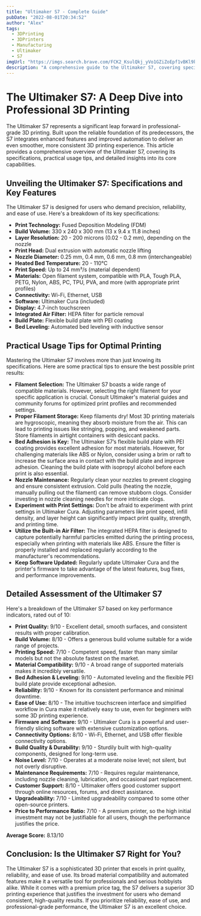 ```yaml
---
title: "Ultimaker S7 - Complete Guide"
pubDate: "2022-08-01T20:34:52"
author: "Alex"
tags:
  - 3DPrinting
  - 3DPrinters
  - Manufacturing
  - Ultimaker
  - S7
imgUrl: "https://imgs.search.brave.com/FCK2_KsulQkj_yVo1GZiZoEpf1vBKl9kpigYOHHb9qo/rs:fit:860:0:0:0/g:ce/aHR0cHM6Ly93d3cu/M2RuYXRpdmVzLmNv/bS93cC1jb250ZW50/L3VwbG9hZHMvMjAy/My8wMS9VbHRpTWFr/ZXItUzcuanBn"
description: "A comprehensive guide to the Ultimaker S7, covering specifications, usage tips, and comparisons with similar products."
---
```


# The Ultimaker S7: A Deep Dive into Professional 3D Printing

The Ultimaker S7 represents a significant leap forward in professional-grade 3D printing. Built upon the reliable foundation of its predecessors, the S7 integrates enhanced features and improved automation to deliver an even smoother, more consistent 3D printing experience. This article provides a comprehensive overview of the Ultimaker S7, covering its specifications, practical usage tips, and detailed insights into its core capabilities.

## Unveiling the Ultimaker S7: Specifications and Key Features

The Ultimaker S7 is designed for users who demand precision, reliability, and ease of use. Here's a breakdown of its key specifications:

*   **Print Technology:** Fused Deposition Modeling (FDM)
*   **Build Volume:** 330 x 240 x 300 mm (13 x 9.4 x 11.8 inches)
*   **Layer Resolution:** 20 - 200 microns (0.02 - 0.2 mm), depending on the nozzle
*   **Print Head:** Dual extrusion with automatic nozzle lifting
*   **Nozzle Diameter:** 0.25 mm, 0.4 mm, 0.6 mm, 0.8 mm (interchangeable)
*   **Heated Bed Temperature:** 20 - 110°C
*   **Print Speed:** Up to 24 mm³/s (material dependent)
*   **Materials:** Open filament system, compatible with PLA, Tough PLA, PETG, Nylon, ABS, PC, TPU, PVA, and more (with appropriate print profiles)
*   **Connectivity:** Wi-Fi, Ethernet, USB
*   **Software:** Ultimaker Cura (included)
*   **Display:** 4.7-inch touchscreen
*   **Integrated Air Filter:** HEPA filter for particle removal
*   **Build Plate:** Flexible build plate with PEI coating
*   **Bed Leveling:** Automated bed leveling with inductive sensor

## Practical Usage Tips for Optimal Printing

Mastering the Ultimaker S7 involves more than just knowing its specifications. Here are some practical tips to ensure the best possible print results:

*   **Filament Selection:** The Ultimaker S7 boasts a wide range of compatible materials. However, selecting the right filament for your specific application is crucial. Consult Ultimaker's material guides and community forums for optimized print profiles and recommended settings.
*   **Proper Filament Storage:** Keep filaments dry! Most 3D printing materials are hygroscopic, meaning they absorb moisture from the air. This can lead to printing issues like stringing, popping, and weakened parts. Store filaments in airtight containers with desiccant packs.
*   **Bed Adhesion is Key:** The Ultimaker S7’s flexible build plate with PEI coating provides excellent adhesion for most materials. However, for challenging materials like ABS or Nylon, consider using a brim or raft to increase the surface area in contact with the build plate and improve adhesion. Cleaning the build plate with isopropyl alcohol before each print is also essential.
*   **Nozzle Maintenance:** Regularly clean your nozzles to prevent clogging and ensure consistent extrusion. Cold pulls (heating the nozzle, manually pulling out the filament) can remove stubborn clogs. Consider investing in nozzle cleaning needles for more intricate clogs.
*   **Experiment with Print Settings:** Don't be afraid to experiment with print settings in Ultimaker Cura. Adjusting parameters like print speed, infill density, and layer height can significantly impact print quality, strength, and printing time.
*   **Utilize the Built-in Air Filter:** The integrated HEPA filter is designed to capture potentially harmful particles emitted during the printing process, especially when printing with materials like ABS. Ensure the filter is properly installed and replaced regularly according to the manufacturer's recommendations.
*   **Keep Software Updated:** Regularly update Ultimaker Cura and the printer's firmware to take advantage of the latest features, bug fixes, and performance improvements.

## Detailed Assessment of the Ultimaker S7

Here's a breakdown of the Ultimaker S7 based on key performance indicators, rated out of 10:

*   **Print Quality:** 9/10 - Excellent detail, smooth surfaces, and consistent results with proper calibration.
*   **Build Volume:** 8/10 - Offers a generous build volume suitable for a wide range of projects.
*   **Printing Speed:** 7/10 - Competent speed, faster than many similar models but not the absolute fastest on the market.
*   **Material Compatibility:** 9/10 - A broad range of supported materials makes it incredibly versatile.
*   **Bed Adhesion & Leveling:** 9/10 - Automated leveling and the flexible PEI build plate provide exceptional adhesion.
*   **Reliability:** 9/10 - Known for its consistent performance and minimal downtime.
*   **Ease of Use:** 8/10 - The intuitive touchscreen interface and simplified workflow in Cura make it relatively easy to use, even for beginners with some 3D printing experience.
*   **Firmware and Software:** 9/10 - Ultimaker Cura is a powerful and user-friendly slicing software with extensive customization options.
*   **Connectivity Options:** 8/10 - Wi-Fi, Ethernet, and USB offer flexible connectivity options.
*   **Build Quality & Durability:** 9/10 - Sturdily built with high-quality components, designed for long-term use.
*   **Noise Level:** 7/10 - Operates at a moderate noise level; not silent, but not overly disruptive.
*   **Maintenance Requirements:** 7/10 - Requires regular maintenance, including nozzle cleaning, lubrication, and occasional part replacement.
*   **Customer Support:** 8/10 - Ultimaker offers good customer support through online resources, forums, and direct assistance.
*   **Upgradeability:** 7/10 - Limited upgradeability compared to some other open-source printers.
*   **Price to Performance Ratio:** 7/10 - A premium printer, so the high initial investment may not be justifiable for all users, though the performance justifies the price.

**Average Score:** 8.13/10

## Conclusion: Is the Ultimaker S7 Right for You?

The Ultimaker S7 is a sophisticated 3D printer that excels in print quality, reliability, and ease of use. Its broad material compatibility and automated features make it a versatile tool for professionals and serious hobbyists alike. While it comes with a premium price tag, the S7 delivers a superior 3D printing experience that justifies the investment for users who demand consistent, high-quality results. If you prioritize reliability, ease of use, and professional-grade performance, the Ultimaker S7 is an excellent choice.

